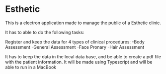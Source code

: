 # Esthetic
This is a electron application made to manage the public of a Esthetic clinic.

It has to able to do the following tasks:

  Register and keep the data for 4 types of clinical procedures:
  -Body Assessment
  -General Assessment
  -Face Pronary
  -Hair Assessment
  
 It has to keep the data in the local data base, and be able to create a pdf file with the patient information.
 It will be made using Typescript and will be able to run in a MacBook
  
